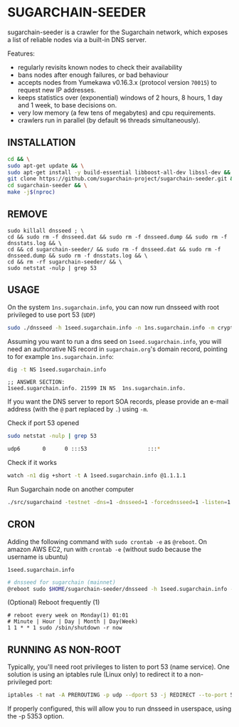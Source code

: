 SUGARCHAIN-SEEDER
==============

sugarchain-seeder is a crawler for the Sugarchain network, which exposes a list of reliable nodes via a built-in DNS server.

Features:
* regularly revisits known nodes to check their availability
* bans nodes after enough failures, or bad behaviour
* accepts nodes from Yumekawa v0.16.3.x (protocol version `70015`) to request new IP addresses.
* keeps statistics over (exponential) windows of 2 hours, 8 hours, 1 day and 1 week, to base decisions on.
* very low memory (a few tens of megabytes) and cpu requirements.
* crawlers run in parallel (by default `96` threads simultaneously).

INSTALLATION
------------

```bash
cd && \
sudo apt-get update && \
sudo apt-get install -y build-essential libboost-all-dev libssl-dev && \
git clone https://github.com/sugarchain-project/sugarchain-seeder.git && \
cd sugarchain-seeder && \
make -j$(nproc)
```

REMOVE
------

```
sudo killall dnsseed ; \
cd && sudo rm -f dnsseed.dat && sudo rm -f dnsseed.dump && sudo rm -f dnsstats.log && \
cd && cd sugarchain-seeder/ && sudo rm -f dnsseed.dat && sudo rm -f dnsseed.dump && sudo rm -f dnsstats.log && \
cd && rm -rf sugarchain-seeder/ && \
sudo netstat -nulp | grep 53
```

USAGE
-----

On the system `1ns.sugarchain.info`, you can now run dnsseed with root privileged to use port 53 (`UDP`)
```bash
sudo ./dnsseed -h 1seed.sugarchain.info -n 1ns.sugarchain.info -m cryptozeny.gmail.com
```

Assuming you want to run a dns seed on `1seed.sugarchain.info`, you will need an authorative NS record in `sugarchain.org`'s domain record, pointing to for example `1ns.sugarchain.info`:

```bash
dig -t NS 1seed.sugarchain.info
```

```
;; ANSWER SECTION:
1seed.sugarchain.info. 21599 IN	NS	1ns.sugarchain.info.
```

If you want the DNS server to report SOA records, please provide an e-mail address (with the `@` part replaced by `.`) using `-m`.

Check if port 53 opened
```bash
sudo netstat -nulp | grep 53

udp6       0      0 :::53                   :::*                                10949/dnsseed
```

Check if it works
```bash
watch -n1 dig +short -t A 1seed.sugarchain.info @1.1.1.1
```

Run Sugarchain node on another computer
```bash
./src/sugarchaind -testnet -dns=1 -dnsseed=1 -forcednsseed=1 -listen=1 -daemon
```

CRON
----
Adding the following command with `sudo crontab -e` as `@reboot`. On amazon AWS EC2, run with `crontab -e` (without sudo because the username is ubuntu)

`1seed.sugarchain.info`
```bash
# dnsseed for sugarchain (mainnet)
@reboot sudo $HOME/sugarchain-seeder/dnsseed -h 1seed.sugarchain.info -n 1ns.sugarchain.info -m cryptozeny.gmail.com
```

(Optional) Reboot frequently (1)
```
# reboot every week on Monday(1) 01:01
# Minute | Hour | Day | Month | Day(Week) 
1 1 * * 1 sudo /sbin/shutdown -r now
```

RUNNING AS NON-ROOT
-------------------

Typically, you'll need root privileges to listen to port 53 (name service). One solution is using an iptables rule (Linux only) to redirect it to a non-privileged port:

```bash
iptables -t nat -A PREROUTING -p udp --dport 53 -j REDIRECT --to-port 5353
```

If properly configured, this will allow you to run dnsseed in userspace, using the -p 5353 option.

